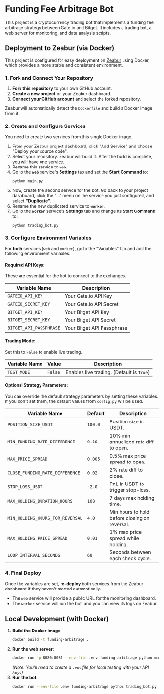 # Funding Fee Arbitrage Bot

This project is a cryptocurrency trading bot that implements a funding fee arbitrage strategy between Gate.io and Bitget. It includes a trading bot, a web server for monitoring, and data analysis scripts.

## Deployment to Zeabur (via Docker)

This project is configured for easy deployment on [Zeabur](https://zeabur.com/) using Docker, which provides a more stable and consistent environment.

### 1. Fork and Connect Your Repository

1.  **Fork this repository** to your own GitHub account.
2.  **Create a new project** on your Zeabur dashboard.
3.  **Connect your GitHub account** and select the forked repository.

Zeabur will automatically detect the `Dockerfile` and build a Docker image from it.

### 2. Create and Configure Services

You need to create two services from this single Docker image.

1.  From your Zeabur project dashboard, click "Add Service" and choose "Deploy your source code".
2.  Select your repository. Zeabur will build it. After the build is complete, you will have one service.
3.  Rename this service to **`web`**.
4.  Go to the **`web`** service's **Settings** tab and set the **Start Command** to:
    ```bash
    python main.py
    ```
5.  Now, create the second service for the bot. Go back to your project dashboard, click the "..." menu on the service you just configured, and select **"Duplicate"**.
6.  Rename the new duplicated service to **`worker`**.
7.  Go to the **`worker`** service's **Settings** tab and change its **Start Command** to:
    ```bash
    python trading_bot.py
    ```

### 3. Configure Environment Variables

For **both** services (`web` and `worker`), go to the "Variables" tab and add the following environment variables.

#### Required API Keys:

These are essential for the bot to connect to the exchanges.

| Variable Name           | Description                      |
| ----------------------- | -------------------------------- |
| `GATEIO_API_KEY`        | Your Gate.io API Key             |
| `GATEIO_SECRET_KEY`     | Your Gate.io API Secret          |
| `BITGET_API_KEY`        | Your Bitget API Key              |
| `BITGET_SECRET_KEY`     | Your Bitget API Secret           |
| `BITGET_API_PASSPHRASE` | Your Bitget API Passphrase       |

#### Trading Mode:

Set this to `False` to enable live trading.

| Variable Name | Value   | Description                    |
| ------------- | ------- | ------------------------------ |
| `TEST_MODE`   | `False` | Enables live trading. (Default is `True`) |

#### Optional Strategy Parameters:

You can override the default strategy parameters by setting these variables. If you don't set them, the default values from `config.py` will be used.

| Variable Name                   | Default | Description                                 |
| ------------------------------- | ------- | ------------------------------------------- |
| `POSITION_SIZE_USDT`            | `100.0` | Position size in USDT.                      |
| `MIN_FUNDING_RATE_DIFFERENCE`   | `0.10`  | 10% min annualized rate diff to open.       |
| `MAX_PRICE_SPREAD`              | `0.005` | 0.5% max price spread to open.              |
| `CLOSE_FUNDING_RATE_DIFFERENCE` | `0.02`  | 2% rate diff to close.                      |
| `STOP_LOSS_USDT`                | `-2.0`  | PnL in USDT to trigger stop-loss.           |
| `MAX_HOLDING_DURATION_HOURS`    | `168`   | 7 days max holding time.                    |
| `MIN_HOLDING_HOURS_FOR_REVERSAL`| `4.0`   | Min hours to hold before closing on reversal.|
| `MAX_HOLDING_PRICE_SPREAD`      | `0.01`  | 1% max price spread while holding.          |
| `LOOP_INTERVAL_SECONDS`         | `60`    | Seconds between each check cycle.           |


### 4. Final Deploy

Once the variables are set, **re-deploy** both services from the Zeabur dashboard if they haven't started automatically.

-   The `web` service will provide a public URL for the monitoring dashboard.
-   The `worker` service will run the bot, and you can view its logs on Zeabur.

## Local Development (with Docker)

1.  **Build the Docker image**:
    ```bash
    docker build -t funding-arbitrage .
    ```
2.  **Run the web server**:
    ```bash
    docker run -p 8080:8080 --env-file .env funding-arbitrage python main.py
    ```
    *(Note: You'll need to create a `.env` file for local testing with your API keys)*
3.  **Run the bot**:
    ```bash
    docker run --env-file .env funding-arbitrage python trading_bot.py
    ``` 